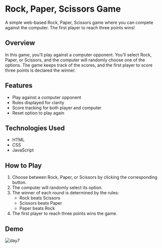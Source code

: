 # Rock, Paper, Scissors Game

A simple web-based Rock, Paper, Scissors game where you can compete against the computer. The first player to reach three points wins!

## Overview
In this game, you'll play against a computer opponent. You'll select Rock, Paper, or Scissors, and the computer will randomly choose one of the options. The game keeps track of the scores, and the first player to score three points is declared the winner.

## Features
- Play against a computer opponent
- Rules displayed for clarity
- Score tracking for both player and computer
- Reset option to play again

## Technologies Used
- HTML
- CSS
- JavaScript

## How to Play
1. Choose between Rock, Paper, or Scissors by clicking the corresponding button.
2. The computer will randomly select its option.
3. The winner of each round is determined by the rules:
   - Rock beats Scissors
   - Scissors beats Paper
   - Paper beats Rock
4. The first player to reach three points wins the game.

## Demo
![day7](https://github.com/user-attachments/assets/a4ea978e-0bfd-4b3a-af57-614308e4c01a)
